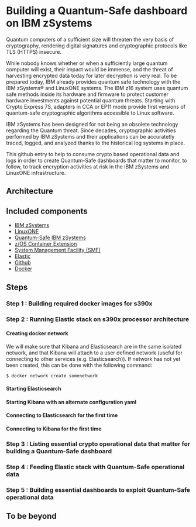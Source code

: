 # Building a Quantum-Safe dashboard on IBM zSystems

Quantum computers of a sufficient size will threaten the very basis of cryptography, rendering digital signatures and cryptographic protocols like TLS (HTTPS) insecure.

While nobody knows whether or when a sufficiently large quantum computer will exist, their impact would be immense, and the threat of harvesting encrypted data today for later decryption is very real. To be prepared today, IBM already provides quantum safe technology with the IBM zSystems® and LinuxONE systems. The IBM z16 system uses quantum safe methods inside its hardware and firmware to protect customer hardware investments against potential quantum threats. Starting with Crypto Express 7S, adapters in CCA or EP11 mode provide first versions of quantum-safe cryptographic algorithms accessible to Linux software.

IBM zSystems has been designed for not being an obsolete technology regarding the Quantum threat. Since decades, cryptographic activities performed by IBM zSystems and their applications can be accuratetly traced, logged, and analyzed thanks to the historical log systems in place.

This github entry to help to consume crypto based operational data and logs in order to create Quantum-Safe dashboards that matter to monitor, to follow, to track encryption activities at risk in the IBM zSystems and LinuxONE infrastructure.

## Architecture
## Included components
* [IBM zSystems](https://www.ibm.com/z)
* [LinuxONE](https://www.ibm.com/linuxone)
* [Quantum-Safe IBM zSystems](https://www.ibm.com/downloads/cas/G5NNXDOA)
* [z/OS Container Extension](https://www.ibm.com/support/z-content-solutions/container-extensions/)
* [System Management Facility (SMF)](https://www.ibm.com/docs/en/zos/2.1.0?topic=smf-abstract-mvs-system-management-facility)
* [Elastic](https://www.elastic.co/)
* [Github](https://github.com/linux-on-ibm-z/dockerfile-examples)
* [Docker](https://www.docker.com/)

## Steps
### Step 1 : Building required docker images for s390x



### Step 2 : Running Elastic stack on s390x processor architecture
#### Creating docker network
We will make sure that Kibana and Elasticsearch are in the same isolated network, and that Kibana will attach to a user defined network (useful for connecting to other services (e.g. Elasticsearch)). If network has not yet been created, this can be done with the following command:
```
$ docker network create somenetwork
```

#### Starting Elasticsearch
#### Starting Kibana with an alternate configuration yaml
#### Connecting to Elasticsearch for the first time
#### Connecting to Kibana for the first time

### Step 3 : Listing essential crypto operational data that matter for building a Quantum-Safe dashboard
### Step 4 : Feeding Elastic stack with Quantum-Safe operational data
### Step 5 : Building essential dashboards to exploit Quantum-Safe operational data
## To be beyond
